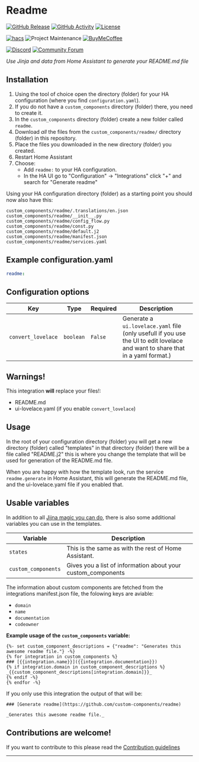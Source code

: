 # Readme

[![GitHub Release][releases-shield]][releases]
[![GitHub Activity][commits-shield]][commits]
[![License][license-shield]](LICENSE.md)

[![hacs][hacsbadge]](hacs)
![Project Maintenance][maintenance-shield]
[![BuyMeCoffee][buymecoffeebadge]][buymecoffee]

[![Discord][discord-shield]][discord]
[![Community Forum][forum-shield]][forum]

_Use Jinja and data from Home Assistant to generate your README.md file_


## Installation

1. Using the tool of choice open the directory (folder) for your HA configuration (where you find `configuration.yaml`).
2. If you do not have a `custom_components` directory (folder) there, you need to create it.
3. In the `custom_components` directory (folder) create a new folder called `readme`.
4. Download _all_ the files from the `custom_components/readme/` directory (folder) in this repository.
5. Place the files you downloaded in the new directory (folder) you created.
6. Restart Home Assistant
7. Choose:
   - Add `readme:` to your HA configuration.
   - In the HA UI go to "Configuration" -> "Integrations" click "+" and search for "Generate readme"

Using your HA configuration directory (folder) as a starting point you should now also have this:

```text
custom_components/readme/.translations/en.json
custom_components/readme/__init__.py
custom_components/readme/config_flow.py
custom_components/readme/const.py
custom_components/readme/default.j2
custom_components/readme/manifest.json
custom_components/readme/services.yaml
```

## Example configuration.yaml

```yaml
readme:
```

## Configuration options

Key | Type | Required | Description
-- | -- | -- | --
`convert_lovelace` | `boolean` | `False` | Generate a `ui.lovelace.yaml` file (only usefull if you use the UI to edit lovelace and want to share that in a yaml format.)

## Warnings!

This integration **will** replace your files!:

- README.md
- ui-lovelace.yaml (if you enable `convert_lovelace`)

## Usage

In the root of your configuration directory (folder) you will get a new directory (folder) called "templates" in that directory (folder) there will be a file called "README.j2" this is where you change the template that will be used for generation of the README.md file.

When you are happy with how the template look, run the service `readme.generate` in Home Assistant, this will generate the README.md file, and the ui-lovelace.yaml file if you enabled that.

## Usable variables

In addition to all [Jijna magic you can do](https://jinja.palletsprojects.com/en/2.10.x/templates/), there is also some additional variables you can use in the templates.

Variable | Description
-- | --
`states` | This is the same as with the rest of Home Assistant.
`custom_components` | Gives you a list of information about your custom_components

The information about custom components are fetched from the integrations manifest.json file, the folowing keys are aviable:

- `domain`
- `name`
- `documentation`
- `codeowner`

**Example usage of the  `custom_components` variable:**

```
{%- set custom_component_descriptions = {"readme": "Generates this awesome readme file."} -%}
{% for integration in custom_components %}
### [{{integration.name}}]({{integration.documentation}})
{% if integration.domain in custom_component_descriptions %}
_{{custom_component_descriptions[integration.domain]}}_
{% endif -%}
{% endfor -%}
```

If you only use this integration the output of that will be:

```
### [Generate readme](https://github.com/custom-components/readme)

_Generates this awesome readme file._
```

## Contributions are welcome!

If you want to contribute to this please read the [Contribution guidelines](CONTRIBUTING.md)

***

[blueprint]: https://github.com/custom-components/blueprint
[buymecoffee]: https://www.buymeacoffee.com/ludeeus
[buymecoffeebadge]: https://img.shields.io/badge/buy%20me%20a%20coffee-donate-yellow.svg?style=for-the-badge
[commits-shield]: https://img.shields.io/github/commit-activity/y/custom-components/blueprint.svg?style=for-the-badge
[commits]: https://github.com/custom-components/blueprint/commits/master
[hacs]: https://github.com/custom-components/hacs
[hacsbadge]: https://img.shields.io/badge/HACS-Default-orange.svg?style=for-the-badge
[discord]: https://discord.gg/Qa5fW2R
[discord-shield]: https://img.shields.io/discord/330944238910963714.svg?style=for-the-badge
[exampleimg]: example.png
[forum-shield]: https://img.shields.io/badge/community-forum-brightgreen.svg?style=for-the-badge
[forum]: https://community.home-assistant.io/
[license-shield]: https://img.shields.io/github/license/custom-components/blueprint.svg?style=for-the-badge
[maintenance-shield]: https://img.shields.io/badge/maintainer-Joakim%20Sørensen%20%40ludeeus-blue.svg?style=for-the-badge
[releases-shield]: https://img.shields.io/github/release/custom-components/blueprint.svg?style=for-the-badge
[releases]: https://github.com/custom-components/blueprint/releases
